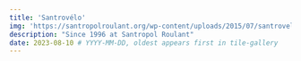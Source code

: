 ```yaml
---
title: 'Santrovélo'
img: 'https://santropolroulant.org/wp-content/uploads/2015/07/santrovelo-200x200.jpg' # '/imgs/browse-heritage.png'
description: "Since 1996 at Santropol Roulant"
date: 2023-08-10 # YYYY-MM-DD, oldest appears first in tile-gallery
---
```


